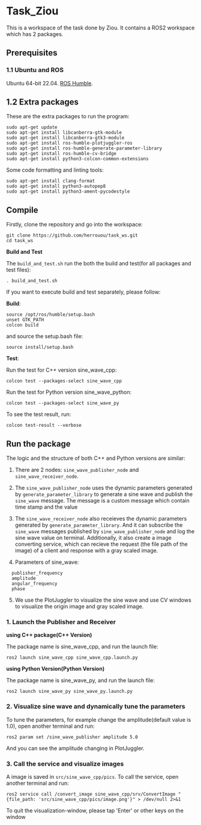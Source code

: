 # Task_Ziou

This is a workspace of the task done by Ziou. It contains a ROS2 workspace which has 2 packages.


## Prerequisites

### 1.1 Ubuntu and ROS

Ubuntu 64-bit 22.04. [ROS Humble](https://docs.ros.org/en/humble/Installation.html).

## 1.2 Extra packages

These are the extra packages to run the program:

```
sudo apt-get update
sudo apt-get install libcanberra-gtk-module
sudo apt-get install libcanberra-gtk3-module
sudo apt-get install ros-humble-plotjuggler-ros
sudo apt-get install ros-humble-generate-parameter-library
sudo apt-get install ros-humble-cv-bridge
sudo apt-get install python3-colcon-common-extensions
```

Some code formatting and linting tools:

```
sudo apt-get install clang-format
sudo apt-get install python3-autopep8
sudo apt-get install python3-ament-pycodestyle
```

## Compile

Firstly, clone the repository and go into the workspace:

```
git clone https://github.com/herrouou/task_ws.git
cd task_ws
```

**Build and Test**

The `build_and_test.sh` run the both the build and test(for all packages and test files):

```
. build_and_test.sh
```

If you want to execute build and test separately, please follow:

**Build**:

```
source /opt/ros/humble/setup.bash
unset GTK_PATH
colcon build
```

and source the setup.bash file:

```
source install/setup.bash
```

**Test**:

Run the test for C++ version sine_wave_cpp:
```
colcon test --packages-select sine_wave_cpp
```
Run the test for Python version sine_wave_python:
```
colcon test --packages-select sine_wave_py
```

To see the test result, run:
```
colcon test-result --verbose
```

## Run the package

The logic and the structure of both C++ and Python versions are similar:

1. There are 2 nodes: `sine_wave_publisher_node` and `sine_wave_receiver_node`. 

2. The `sine_wave_publisher_node` uses the dynamic parameters generated by `generate_parameter_library` to generate a sine wave and publish the `sine_wave` message. The message is a custom message which contain time stamp and the value
  
3. The `sine_wave_receiver_node` also receieves the dynamic parameters generated by `generate_parameter_library`. And it can subscribe the `sine_wave` messages published by `sine_wave_publisher_node` and log the sine wave value on terminal. Additionally, it also create a image converting service, which can recieve the request (the file path of the image) of a client and response with a gray scaled image.

4. Parameters of sine_wave:

```
  publisher_frequency
  amplitude
  angular_frequency
  phase
```

5. We use the PlotJuggler to visualize the sine wave and use CV windows to visualize the origin image and gray scaled image.

### 1. Launch the Publisher and Receiver

**using C++ package(C++ Version)**

The package name is sine_wave_cpp, and run the launch file:

```
ros2 launch sine_wave_cpp sine_wave_cpp.launch.py
```

**using Python Version(Python Version)**

The package name is sine_wave_py, and run the launch file:

```
ros2 launch sine_wave_py sine_wave_py.launch.py
```

### 2. Visualize sine wave and dynamically tune the parameters

To tune the parameters, for example change the amplitude(default value is 1.0), open another terminal and run:

```
ros2 param set /sine_wave_publisher amplitude 5.0
```

And you can see the amplitude changing in PlotJuggler.

### 3. Call the service and visualize images

A image is saved in `src/sine_wave_cpp/pics`. To call the service, open another terminal and run:

```
ros2 service call /convert_image sine_wave_cpp/srv/ConvertImage "{file_path: 'src/sine_wave_cpp/pics/image.png'}" > /dev/null 2>&1
```
To quit the visualization-window, please tap 'Enter' or other keys on the window
